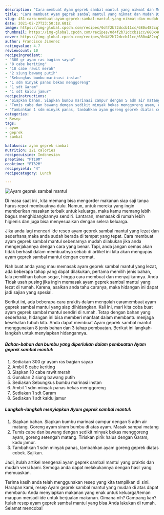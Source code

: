 ```yaml
---
description: "Cara membuat Ayam geprek sambal mantul yang nikmat dan Mudah Dibuat"
title: "Cara membuat Ayam geprek sambal mantul yang nikmat dan Mudah Dibuat"
slug: 451-cara-membuat-ayam-geprek-sambal-mantul-yang-nikmat-dan-mudah-dibuat
date: 2021-02-27T23:50:18.681Z
image: https://img-global.cpcdn.com/recipes/0d4f2b72dccb11cc/680x482cq70/ayam-geprek-sambal-mantul-foto-resep-utama.jpg
thumbnail: https://img-global.cpcdn.com/recipes/0d4f2b72dccb11cc/680x482cq70/ayam-geprek-sambal-mantul-foto-resep-utama.jpg
cover: https://img-global.cpcdn.com/recipes/0d4f2b72dccb11cc/680x482cq70/ayam-geprek-sambal-mantul-foto-resep-utama.jpg
author: Francisco Jimenez
ratingvalue: 4.7
reviewcount: 10
recipeingredient:
- "300 gr ayam ras bagian sayap"
- "8 cabe keriting"
- "10 cabe rawit merah"
- "2 siung bawang putih"
- "Sebungkus bumbu marinasi instan"
- "1 sdm minyak panas bekas menggoreng"
- "1 sdt Garam"
- "1 sdt kaldu jamur"
recipeinstructions:
- "Siapkan bahan. Siapkan bumbu marinasi campur dengan 5 adm air matang. Goreng ayam siram bumbu di atas ayam. Masak sampai matang"
- "Tumis cabe dan bawang dengan sedikit minyak bekas menggoreng ayam, goreng setengah matang. Tiriskan pirik halus dengan Garam, kadu jamur."
- "Tambahkan 1 sdm minyak panas, tambahkan ayam goreng geprek diatas cobek. Sajikan."
categories:
- Resep
tags:
- ayam
- geprek
- sambal

katakunci: ayam geprek sambal 
nutrition: 221 calories
recipecuisine: Indonesian
preptime: "PT19M"
cooktime: "PT32M"
recipeyield: "4"
recipecategory: Lunch

---
```



![Ayam geprek sambal mantul](https://img-global.cpcdn.com/recipes/0d4f2b72dccb11cc/680x482cq70/ayam-geprek-sambal-mantul-foto-resep-utama.jpg)

Di masa  saat ini , kita memang bisa mengorder makanan siap saji tanpa harus repot membuatnya dulu. Namun, untuk mereka yang ingin memberikan masakan terbaik untuk keluarga, maka kamu memang lebih bagus menghidangkannya sendiri. Lantaran, memasak di rumah lebih higienis dan juga bisa menyesuaikan dengan selera keluarga.

Jika anda lagi mencari ide resep ayam geprek sambal mantul yang lezat dan sederhana,maka anda sudah berada di tempat yang tepat. Cara membuat ayam geprek sambal mantul  sebenarnya mudah dilakukan jika anda mengerjakannya dengan cara yang benar. Tapi, anda jangan cemas akan tidak berhasil dalam membuatnya 
sebab di artikel ini kita akan mengupas ayam geprek sambal mantul dengan cermat.  



Nah buat anda yang mau memasak ayam geprek sambal mantul yang lezat, ada beberapa tahap yang dapat dilakukan, pertama memilih jenis bahan, lalu pemilihan bahan segar, hingga cara membuat dan menyajikannya. Anda Tidak usah pusing jika ingin memasak ayam geprek sambal mantul yang lezat di rumah. Karena, asalkan anda  tahu caranya, maka hidangan ini dapat jadi sajian yang spesial.

Berikut ini, ada beberapa cara praktis  dalam mengolah caramembuat ayam geprek sambal mantul yang siap dihidangkan. Kali ini, mari kita coba buat ayam geprek sambal mantul sendiri di rumah. Tetap dengan bahan yang sederhana, hidangan ini bisa memberi manfaat dalam membantu menjaga kesehatan tubuh kita. Anda dapat membuat Ayam geprek sambal mantul menggunakan 8 jenis bahan dan 3 tahap pembuatan. Berikut ini langkah-langkah untuk menyiapkan hidangannya.

<!--inarticleads1-->

##### Bahan-bahan dan bumbu yang diperlukan dalam pembuatan Ayam geprek sambal mantul:

1. Sediakan 300 gr ayam ras bagian sayap
1. Ambil 8 cabe keriting
1. Siapkan 10 cabe rawit merah
1. Gunakan 2 siung bawang putih
1. Sediakan Sebungkus bumbu marinasi instan
1. Ambil 1 sdm minyak panas bekas menggoreng
1. Sediakan 1 sdt Garam
1. Sediakan 1 sdt kaldu jamur




<!--inarticleads2-->

##### Langkah-langkah menyiapkan Ayam geprek sambal mantul:

1. Siapkan bahan. Siapkan bumbu marinasi campur dengan 5 adm air matang. Goreng ayam siram bumbu di atas ayam. Masak sampai matang
1. Tumis cabe dan bawang dengan sedikit minyak bekas menggoreng ayam, goreng setengah matang. Tiriskan pirik halus dengan Garam, kadu jamur.
1. Tambahkan 1 sdm minyak panas, tambahkan ayam goreng geprek diatas cobek. Sajikan.




Jadi, itulah artikel mengenai  ayam geprek sambal mantul  yang praktis dan mudah versi kami. Semoga anda dapat melakukannya dengan hasil yang memuaskan. 

Terima kasih anda telah menggunakan resep yang kita tampilkan di sini. Harapan kami, resep  Ayam geprek sambal mantul yang mudah di atas dapat membantu Anda menyiapkan makanan yang enak untuk keluarga/teman maupun menjadi ide untuk berjualan makanan. Gimana nih? Gampang kan? Itulah resep ayam geprek sambal mantul yang bisa Anda lakukan di rumah. Selamat mencoba!

